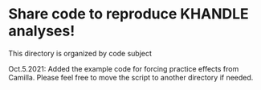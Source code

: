 # Share code to reproduce KHANDLE analyses!

This directory is organized by code subject


Oct.5.2021: Added the example code for forcing practice effects from Camilla. Please feel free to move the script to another directory if needed.
